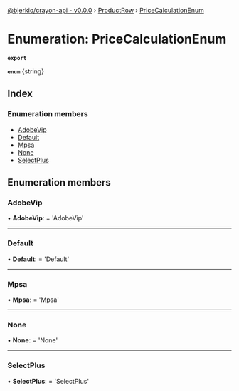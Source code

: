 [@bjerkio/crayon-api - v0.0.0](../README.md) › [ProductRow](../modules/productrow.md) › [PriceCalculationEnum](productrow.pricecalculationenum.md)

# Enumeration: PriceCalculationEnum

**`export`** 

**`enum`** {string}

## Index

### Enumeration members

* [AdobeVip](productrow.pricecalculationenum.md#adobevip)
* [Default](productrow.pricecalculationenum.md#default)
* [Mpsa](productrow.pricecalculationenum.md#mpsa)
* [None](productrow.pricecalculationenum.md#none)
* [SelectPlus](productrow.pricecalculationenum.md#selectplus)

## Enumeration members

###  AdobeVip

• **AdobeVip**: =  <any> 'AdobeVip'

___

###  Default

• **Default**: =  <any> 'Default'

___

###  Mpsa

• **Mpsa**: =  <any> 'Mpsa'

___

###  None

• **None**: =  <any> 'None'

___

###  SelectPlus

• **SelectPlus**: =  <any> 'SelectPlus'
